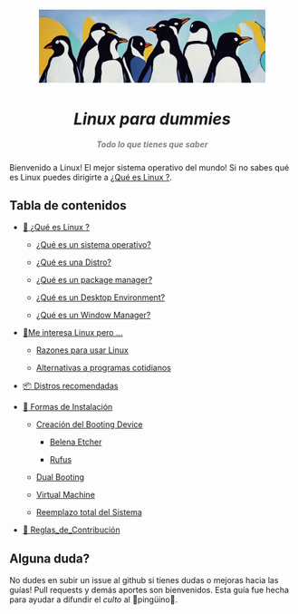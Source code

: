 <h1 align="center">
    <img src="resources/banner.webp" width="400px" style="display: inline;">
    <h1 align="center" style="font-style:italic;">Linux para dummies</h1>
    <h5 align="center">
    <i style="color:grey;">Todo lo que tienes que saber</i>
    </h5>
</h1>

Bienvenido a Linux! El mejor sistema operativo del mundo! Si no sabes qué es Linux puedes dirigirte a [¿Qué es Linux ?](./Que-es-Linux).

## Tabla de contenidos

- [🐧 ¿Qué es Linux ?](./Que-es-Linux)
  
  - [¿Qué es un sistema operativo?](./Que-es-Linux#qu%C3%A9-es-un-sistema-operativo)
  
  - [¿Qué es una Distro?](./Que-es-Linux#qu%C3%A9-es-una-distro)
  
  - [¿Qué es un package manager?](./Que-es-Linux#qu%C3%A9-es-un-package-manager)
  
  - [¿Qué es un Desktop Environment?](./Que-es-Linux#qu%C3%A9-es-un-desktop-environment)
  
  - [¿Qué es un Window Manager?](./Que-es-Linux#qu%C3%A9-es-un-window-manager)

- [🥴Me interesa Linux pero ... ](./Me-interesa-Linux-pero)
  
  - [Razones para usar Linux](./Me-interesa-Linux-pero#razones-para-usar-linux)
  
  - [Alternativas a programas cotidianos](./Me-interesa-Linux-pero#alternativas-a-los-programas-cotidianos)

- [📦 Distros recomendadas ](./Distros-recomendadas)

- [💾 Formas de Instalación ](./Formas-de-Instalacion)
  
  - [Creación del Booting Device](./Formas-de-Instalacion#creaci%C3%B3n-del-booting-device)
    
    - [Belena Etcher](./Formas-de-Instalacion#balena-etcher)
    
    - [Rufus](./Formas-de-Instalacion#rufus)
  
  - [Dual Booting](./Formas-de-Instalacion#dual-booting)
  
  - [Virtual Machine](./Formas-de-Instalacion#virtual-machine)
  
  - [Reemplazo total del Sistema](./Formas-de-Instalacion#reemplazo-total-del-sistema)

- [🤝 Reglas_de_Contribución](./Reglas_de_Contribucion)

## Alguna duda?

No dudes en subir un issue al github si tienes dudas o mejoras hacia las guías! Pull requests y demás aportes son bienvenidos. Esta guía fue hecha para ayudar a difundir el _culto_ al 🐧pingüino🐧.
